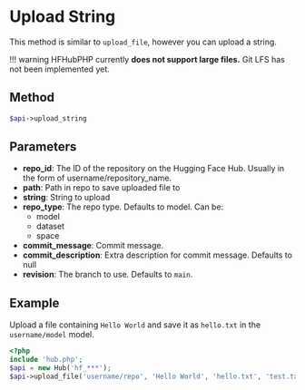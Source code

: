 # Upload String

This method is similar to `upload_file`, however you can upload a string.

!!! warning
    HFHubPHP currently **does not support large files.** Git LFS has not been implemented yet.

## Method

```php
$api->upload_string
```

## Parameters

* **repo_id**: The ID of the repository on the Hugging Face Hub. Usually in the form of username/repository_name.
* **path**: Path in repo to save uploaded file to
* **string**: String to upload
* **repo_type**: The repo type. Defaults to model. Can be:
  * model
  * dataset
  * space
* **commit_message**: Commit message.
* **commit_description**: Extra description for commit message. Defaults to null
* **revision**: The branch to use. Defaults to `main`.

## Example

Upload a file containing `Hello World` and save it as `hello.txt` in the `username/model` model.

```php
<?php
include 'hub.php';
$api = new Hub('hf_***');
$api->upload_file('username/repo', 'Hello World', 'hello.txt', 'test.txt');
```
